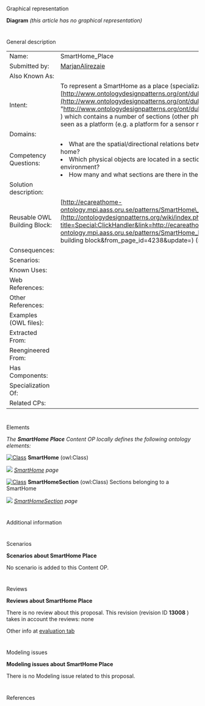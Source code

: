 # 

 Graphical representation



__Diagram__ 
_(this article has no graphical representation)_ 




# 

 General description




|  |  |
| --- | --- |
|  Name:  |  SmartHome\_Place  |
|  Submitted by:  | [MarjanAlirezaie](../User/MarjanAlirezaie "User:MarjanAlirezaie")  |
|  Also Known As:  |  |
|  Intent:  |  To represent a SmartHome as a place (specialization of [http://www.ontologydesignpatterns.org/ont/dul/DUL.owl#PhysicalPlace](http://www.ontologydesignpatterns.org/ont/dul/DUL.owl#PhysicalPlace "http://www.ontologydesignpatterns.org/ont/dul/DUL.owl#PhysicalPlace")  ) which contains a number of sections (other physical places) and is also seen as a platform (e.g. a platform for a sensor network).  |
|  Domains:  |  |
|  Competency Questions:  | <li>       What are the spatial/directional relations between sections of a smart home?      </li><li>       Which physical objects are located in a section of a smart environment?      </li><li>       How many and what sections are there in the SmartHome?      </li> |
|  Solution description:  |  |
|  Reusable OWL Building Block:  | [http://ecareathome-ontology.mpi.aass.oru.se/patterns/SmartHome\_Place.owl](http://ontologydesignpatterns.org/wiki/index.php?title=Special:ClickHandler&link=http://ecareathome-ontology.mpi.aass.oru.se/patterns/SmartHome_Place.owl&message=OWL building block&from_page_id=4238&update=)  (518)  |
|  Consequences:  |  |
|  Scenarios:  |  |
|  Known Uses:  |  |
|  Web References:  |  |
|  Other References:  |  |
|  Examples (OWL files):  |  |
|  Extracted From:  |  |
|  Reengineered From:  |  |
|  Has Components:  |  |
|  Specialization Of:  |  |
|  Related CPs:  |  |



  





# 

 Elements



_The
 __SmartHome Place__ 
 Content OP locally defines the following ontology elements:_ 





[![Class](../../images/thumb/2/27/Class.gif/20px-Class.gif)](../Image/Class.gif "Class")
__SmartHome__ 
 (owl:Class)
 
[![](../../images/thumb/8/87/ArrowRight.gif/11px-ArrowRight.gif)](../Image/ArrowRight.gif "ArrowRight.gif")
_[SmartHome](../Submissions/SmartHome_Place/SmartHome "Submissions:SmartHome Place/SmartHome") 
 page_ 



[![Class](../../images/thumb/2/27/Class.gif/20px-Class.gif)](../Image/Class.gif "Class")
__SmartHomeSection__ 
 (owl:Class) Sections belonging to a SmartHome
 
[![](../../images/thumb/8/87/ArrowRight.gif/11px-ArrowRight.gif)](../Image/ArrowRight.gif "ArrowRight.gif")
_[SmartHomeSection](../Submissions/SmartHome_Place/SmartHomeSection "Submissions:SmartHome Place/SmartHomeSection") 
 page_ 


# 

 Additional information



# 

 Scenarios




__Scenarios about SmartHome Place__ 


 No scenario is added to this Content OP.
 




# 

 Reviews




__Reviews about SmartHome Place__ 


 There is no review about this proposal.
This revision (revision ID
 __13008__ 
 ) takes in account the reviews: none
 



 Other info at
 [evaluation tab](http://ontologydesignpatterns.org/wiki/index.php?title=Submissions:SmartHome_Place&action=evaluation "http://ontologydesignpatterns.org/wiki/index.php?title=Submissions:SmartHome_Place&action=evaluation") 





# 

 Modeling issues




__Modeling issues about SmartHome Place__ 


 There is no Modeling issue related to this proposal.
 




# 

 References